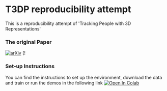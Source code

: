 # T3DP reproducibility attempt
This is a reproducibility attempt of 'Tracking People with 3D Representations' 
### The original Paper
[![arXiv](https://img.shields.io/badge/arXiv-2111.07868-00ff00.svg)](https://papers.nips.cc/paper/2021/hash/c74c4bf0dad9cbae3d80faa054b7d8ca-Abstract.html)       [!

### Set-up Instructions 
You can find the instructions to set up the environment, download the data and train or run the demos in the following link
 [![Open In Colab](https://colab.research.google.com/assets/colab-badge.svg)](https://colab.research.google.com/drive/1GI7u-gDGUiq68Ki6tilXKsCVTcJB_u76?usp=sharing)
